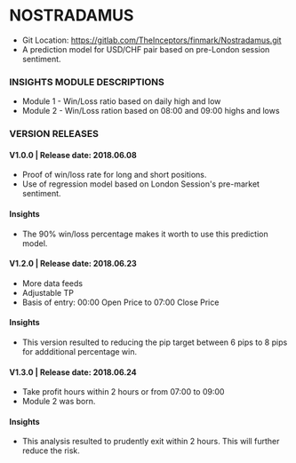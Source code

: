 # NOSTRADAMUS
*   Git Location: https://gitlab.com/TheInceptors/finmark/Nostradamus.git
*   A prediction model for USD/CHF pair based on pre-London session sentiment.

### INSIGHTS MODULE DESCRIPTIONS
*   Module 1 - Win/Loss ratio based on daily high and low 
*   Module 2 - Win/Loss ration based on 08:00 and 09:00 highs and lows

### VERSION RELEASES
#### V1.0.0 | Release date: 2018.06.08 
*   Proof of win/loss rate for long and short positions.
*   Use of regression model based on London Session's pre-market sentiment.

#### Insights
*   The 90% win/loss percentage makes it worth to use this prediction model.

#### V1.2.0 | Release date: 2018.06.23
*   More data feeds
*   Adjustable TP 
*   Basis of entry: 00:00 Open Price to 07:00 Close Price

#### Insights
*   This version resulted to reducing the pip target between 6 pips to 8 pips for addditional             percentage win. 

#### V1.3.0 | Release date: 2018.06.24
*   Take profit hours within 2 hours or from 07:00 to 09:00
*   Module 2 was born.

#### Insights
*   This analysis resulted to prudently exit within 2 hours. This will further reduce the risk. 

